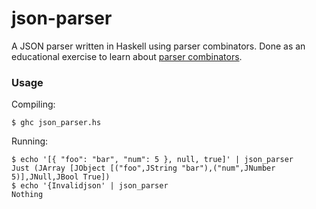 # json-parser
A JSON parser written in Haskell using parser combinators. Done as an educational exercise to learn about [parser combinators](https://en.wikipedia.org/wiki/Parser_combinator).

### Usage

Compiling:
```shell
$ ghc json_parser.hs
```

Running:
```shell
$ echo '[{ "foo": "bar", "num": 5 }, null, true]' | json_parser
Just (JArray [JObject [("foo",JString "bar"),("num",JNumber 5)],JNull,JBool True])
$ echo '{Invalidjson' | json_parser
Nothing
```
